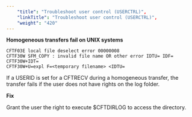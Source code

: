 ```yaml
---
    "title": "Troubleshoot user control (USERCTRL)",
    "linkTitle": "Troubleshoot user control (USERCTRL)",
    "weight": "420"
---
```

****Homogeneous transfers fail on UNIX systems****

```
CFTF03E local file deselect error 00000008
CFTF30W SFM_COPY : invalid file name OR other error IDTU= IDF=
CFTF30W+IDT=
CFTF30W+U=expl F=<temporary filename> <IDTU=
```

If a USERID is set for a CFTRECV during a homogeneous transfer, the transfer fails if the user does not have rights on the log folder.

****Fix****

Grant the user the right to execute $CFTDIRLOG to access the directory.
